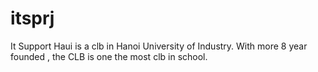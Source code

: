 # itsprj
It Support Haui is a clb in Hanoi University of Industry. With more 8 year founded , the CLB is one the most clb in school.
